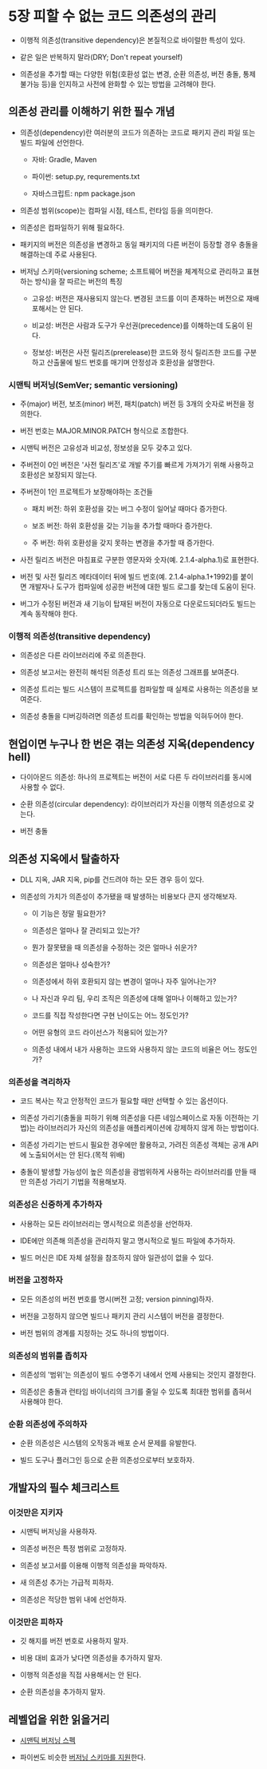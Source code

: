 # 5장 피할 수 없는 코드 의존성의 관리

- 이행적 의존성(transitive dependency)은 본질적으로 바이럴한 특성이 있다.

- 같은 일은 반복하지 말라(DRY; Don't repeat yourself)

- 의존성을 추가할 때는 다양한 위험(호환성 없는 변경, 순환 의존성, 버전 충돌, 통제 불가능 등)을 인지하고 사전에 완화할 수 있는 방법을 고려해야 한다.

## 의존성 관리를 이해하기 위한 필수 개념

- 의존성(dependency)란 여러분의 코드가 의존하는 코드로 패키지 관리 파일 또는 빌드 파일에 선언한다.

  - 자바: Gradle, Maven

  - 파이썬: setup.py, requrements.txt

  - 자바스크립트: npm package.json

- 의존성 범위(scope)는 컴파일 시점, 테스트, 런타임 등을 의미한다.

- 의존성은 컴파일하기 위해 필요하다.

- 패키지의 버전은 의존성을 변경하고 동일 패키지의 다른 버전이 등장할 경우 충돌을 해결하는데 주로 사용된다.

- 버저닝 스키마(versioning scheme; 소프트웨어 버전을 체계적으로 관리하고 표현하는 방식)을 잘 따르는 버전의 특징

  - 고유성: 버전은 재사용되지 않는다. 변경된 코드를 이미 존재하는 버전으로 재배포해서는 안 된다.

  - 비교성: 버전은 사람과 도구가 우선권(precedence)를 이해하는데 도움이 된다.

  - 정보성: 버전은 사전 릴리즈(prerelease)한 코드와 정식 릴리즈한 코드를 구분하고 산출물에 빌드 번호를 매기며 안정성과 호환성을 설명한다.

### 시맨틱 버저닝(SemVer; semantic versioning)

- 주(major) 버전, 보조(minor) 버전, 패치(patch) 버전 등 3개의 숫자로 버전을 정의한다.
- 버전 번호는 MAJOR.MINOR.PATCH 형식으로 조합한다.

- 시맨틱 버전은 고유성과 비교성, 정보성을 모두 갖추고 있다.

- 주버전이 0인 버전은 '사전 릴리즈'로 개발 주기를 빠르게 가져가기 위해 사용하고 호환성은 보장되지 않는다.

- 주버전이 1인 프로젝트가 보장해야하는 조건들

  - 패치 버전: 하위 호환성을 갖는 버그 수정이 일어날 때마다 증가한다.

  - 보조 버전: 하위 호환성을 갖는 기능을 추가할 때마다 증가한다.

  - 주 버전: 하위 호환성을 갖지 못하는 변경을 추가할 때 증가한다.

- 사전 릴리즈 버전은 마침표로 구분한 영문자와 숫자(예. 2.1.4-alpha.1)로 표현한다.

- 버전 및 사전 릴리즈 메타데이터 뒤에 빌드 번호(예. 2.1.4-alpha.1+1992)를 붙이면 개발자나 도구가 컴파일에 성공한 버전에 대한 빌드 로그를 찾는데 도움이 된다.

- 버그가 수정된 버전과 새 기능이 탑재된 버전이 자동으로 다운로드되더라도 빌드는 계속 동작해야 한다.

### 이행적 의존성(transitive dependency)

- 의존성은 다른 라이브러리에 주로 의존한다.

- 의존성 보고서는 완전히 해석된 의존성 트리 또는 의존성 그래프를 보여준다.

- 의존성 트리는 빌드 시스템이 프로젝트를 컴파일할 때 실제로 사용하는 의존성을 보여준다.

- 의존성 충돌을 디버깅하려면 의존성 트리를 확인하는 방법을 익혀두어야 한다.

## 현업이면 누구나 한 번은 겪는 의존성 지옥(dependency hell)

- 다이아몬드 의존성: 하나의 프로젝트는 버전이 서로 다른 두 라이브러리를 동시에 사용할 수 없다.

- 순환 의존성(circular dependency): 라이브러리가 자신을 이행적 의존성으로 갖는다.

- 버전 충돌

## 의존성 지옥에서 탈출하자

- DLL 지옥, JAR 지옥, pip를 건드려야 하는 모든 경우 등이 있다.

- 의존성의 가치가 의존성이 추가됐을 때 발생하는 비용보다 큰지 생각해보자.

  - 이 기능은 정말 필요한가?

  - 의존성은 얼마나 잘 관리되고 있는가?

  - 뭔가 잘못됐을 때 의존성을 수정하는 것은 얼마나 쉬운가?

  - 의존성은 얼마나 성숙한가?

  - 의존성에서 하위 호환되지 않는 변경이 얼마나 자주 일어나는가?

  - 나 자신과 우리 팀, 우리 조직은 의존성에 대해 얼마나 이해하고 있는가?

  - 코드를 직접 작성한다면 구현 난이도는 어느 정도인가?

  - 어떤 유형의 코드 라이선스가 적용되어 있는가?

  - 의존성 내에서 내가 사용하는 코드와 사용하지 않는 코드의 비율은 어느 정도인가?

### 의존성을 격리하자

- 코드 복사는 작고 안정적인 코드가 필요할 때만 선택할 수 있는 옵션이다.

- 의존성 가리기(충돌을 피하기 위해 의존성을 다른 네임스페이스로 자동 이전하는 기법)는 라이브러리가 자신의 의존성을 애플리케이션에 강제하지 않게 하는 방법이다.

- 의존성 가리기는 반드시 필요한 경우에만 활용하고, 가려진 의존성 객체는 공개 API에 노출되어서는 안 된다.(목적 위배)

- 충돌이 발생할 가능성이 높은 의존성을 광범위하게 사용하는 라이브러리를 만들 때만 의존성 가리기 기법을 적용해보자.

### 의존성은 신중하게 추가하자

- 사용하는 모든 라이브러리는 명시적으로 의존성을 선언하자.

- IDE에만 의존해 의존성을 관리하지 말고 명시적으로 빌드 파일에 추가하자.

- 빌드 머신은 IDE 자체 설정을 참조하지 않아 일관성이 없을 수 있다.

### 버전을 고정하자

- 모든 의존성의 버전 번호를 명시(버전 고정; version pinning)하자.

- 버전을 고정하지 않으면 빌드나 패키지 관리 시스템이 버전을 결정한다.

- 버전 범위의 경계를 지정하는 것도 하나의 방법이다.

### 의존성의 범위를 좁히자

- 의존성의 '범위'는 의존성이 빌드 수명주기 내에서 언제 사용되는 것인지 결정한다.

- 의존성은 충돌과 런타임 바이너리의 크기를 줄일 수 있도록 최대한 범위를 좁혀서 사용해야 한다.

### 순환 의존성에 주의하자

- 순환 의존성은 시스템의 오작동과 배포 순서 문제를 유발한다.

- 빌드 도구나 플러그인 등으로 순환 의존성으로부터 보호하자.

## 개발자의 필수 체크리스트

### 이것만은 지키자

- 시맨틱 버저닝을 사용하자.

- 의존성 버전은 특정 범위로 고정하자.

- 의존성 보고서를 이용해 이행적 의존성을 파악하자.

- 새 의존성 추가는 가급적 피하자.

- 의존성은 적당한 범위 내에 선언하자.

### 이것만은 피하자

- 깃 해지를 버전 번호로 사용하지 말자.

- 비용 대비 효과가 낮다면 의존성을 추가하지 말자.

- 이행적 의존성을 직접 사용해서는 안 된다.

- 순환 의존성을 추가하지 말자.

## 레벨업을 위한 읽을거리

- [시맨틱 버저닝 스펙](https://semver.org/)

- 파이썬도 비슷한 [버저닝 스키마를 지원](https://peps.python.org/pep-0440/)한다.